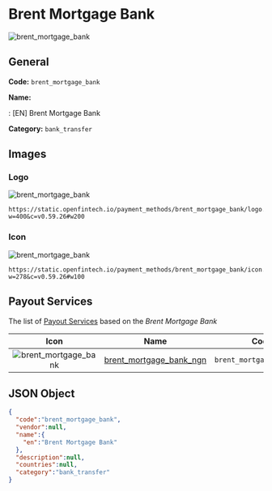 
# Brent Mortgage Bank 
![brent_mortgage_bank](https://static.openfintech.io/payment_methods/brent_mortgage_bank/logo.svg?w=400&c=v0.59.26#w200)  

## General 
**Code:** `brent_mortgage_bank` 
 
**Name:** 
 
:	[EN] Brent Mortgage Bank 
 
**Category:** `bank_transfer` 
 

## Images 

### Logo 
![brent_mortgage_bank](https://static.openfintech.io/payment_methods/brent_mortgage_bank/logo.svg?w=400&c=v0.59.26#w200)  

```
https://static.openfintech.io/payment_methods/brent_mortgage_bank/logo.svg?w=400&c=v0.59.26#w200
```  

### Icon 
![brent_mortgage_bank](https://static.openfintech.io/payment_methods/brent_mortgage_bank/icon.svg?w=278&c=v0.59.26#w100)  

```
https://static.openfintech.io/payment_methods/brent_mortgage_bank/icon.svg?w=278&c=v0.59.26#w100
```  

## Payout Services 
 
The list of [Payout Services](/payout-services/) based on the _Brent Mortgage Bank_ 

|Icon|Name|Code| 
|:---:|:---:|:---:| 
|![brent_mortgage_bank](https://static.openfintech.io/payout_methods/brent_mortgage_bank/icon.svg?w=278&c=v0.59.26#w40) |[brent_mortgage_bank_ngn](/payout-services/brent_mortgage_bank_ngn/)|`brent_mortgage_bank_ngn`| 
 

## JSON Object 

```json
{
  "code":"brent_mortgage_bank",
  "vendor":null,
  "name":{
    "en":"Brent Mortgage Bank"
  },
  "description":null,
  "countries":null,
  "category":"bank_transfer"
}
```  
